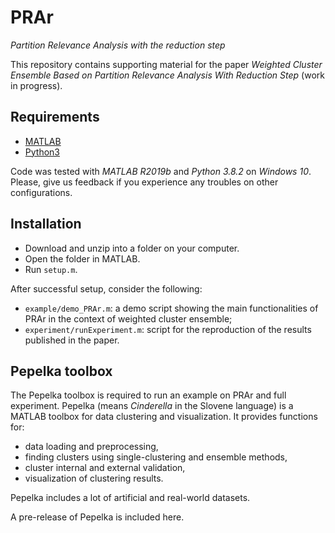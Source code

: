 # PRAr
_Partition Relevance Analysis with the reduction step_

This repository contains supporting material for the paper 
*Weighted Cluster Ensemble Based on Partition Relevance Analysis With Reduction Step* (work in progress).

## Requirements

- [MATLAB](https://www.mathworks.com/products/matlab.html)
- [Python3](https://www.python.org/downloads/)

Code was tested with *MATLAB R2019b* and *Python 3.8.2* on *Windows 10*. 
Please, give us feedback if you experience any troubles on other configurations.

## Installation

- Download and unzip into a folder on your computer.
- Open the folder in MATLAB.
- Run `setup.m`.

After successful setup, consider the following:
- `example/demo_PRAr.m`: a demo script showing the main functionalities of PRAr in the context of weighted cluster ensemble;
- `experiment/runExperiment.m`: script for the reproduction of the results published in the paper.


## Pepelka toolbox

The Pepelka toolbox is required to run an example on PRAr and full experiment. 
Pepelka (means *Cinderella* in the Slovene language) is a MATLAB toolbox for data clustering and visualization.
It provides functions for: 
- data loading and preprocessing, 
- finding clusters using single-clustering and ensemble methods,
- cluster internal and external validation,
- visualization of clustering results.

Pepelka includes a lot of artificial and real-world datasets. 

A pre-release of Pepelka is included here.
